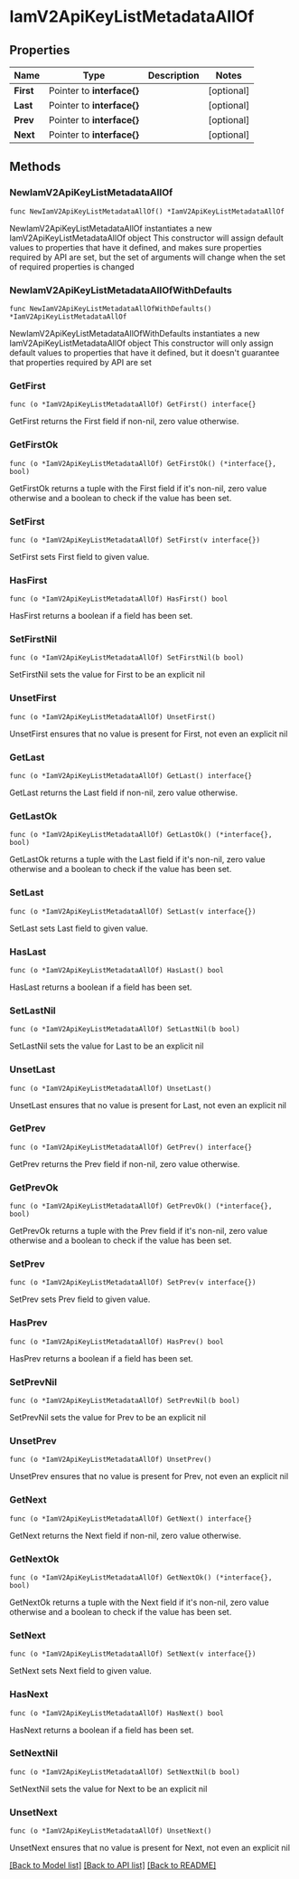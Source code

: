 # IamV2ApiKeyListMetadataAllOf

## Properties

Name | Type | Description | Notes
------------ | ------------- | ------------- | -------------
**First** | Pointer to **interface{}** |  | [optional] 
**Last** | Pointer to **interface{}** |  | [optional] 
**Prev** | Pointer to **interface{}** |  | [optional] 
**Next** | Pointer to **interface{}** |  | [optional] 

## Methods

### NewIamV2ApiKeyListMetadataAllOf

`func NewIamV2ApiKeyListMetadataAllOf() *IamV2ApiKeyListMetadataAllOf`

NewIamV2ApiKeyListMetadataAllOf instantiates a new IamV2ApiKeyListMetadataAllOf object
This constructor will assign default values to properties that have it defined,
and makes sure properties required by API are set, but the set of arguments
will change when the set of required properties is changed

### NewIamV2ApiKeyListMetadataAllOfWithDefaults

`func NewIamV2ApiKeyListMetadataAllOfWithDefaults() *IamV2ApiKeyListMetadataAllOf`

NewIamV2ApiKeyListMetadataAllOfWithDefaults instantiates a new IamV2ApiKeyListMetadataAllOf object
This constructor will only assign default values to properties that have it defined,
but it doesn't guarantee that properties required by API are set

### GetFirst

`func (o *IamV2ApiKeyListMetadataAllOf) GetFirst() interface{}`

GetFirst returns the First field if non-nil, zero value otherwise.

### GetFirstOk

`func (o *IamV2ApiKeyListMetadataAllOf) GetFirstOk() (*interface{}, bool)`

GetFirstOk returns a tuple with the First field if it's non-nil, zero value otherwise
and a boolean to check if the value has been set.

### SetFirst

`func (o *IamV2ApiKeyListMetadataAllOf) SetFirst(v interface{})`

SetFirst sets First field to given value.

### HasFirst

`func (o *IamV2ApiKeyListMetadataAllOf) HasFirst() bool`

HasFirst returns a boolean if a field has been set.

### SetFirstNil

`func (o *IamV2ApiKeyListMetadataAllOf) SetFirstNil(b bool)`

 SetFirstNil sets the value for First to be an explicit nil

### UnsetFirst
`func (o *IamV2ApiKeyListMetadataAllOf) UnsetFirst()`

UnsetFirst ensures that no value is present for First, not even an explicit nil
### GetLast

`func (o *IamV2ApiKeyListMetadataAllOf) GetLast() interface{}`

GetLast returns the Last field if non-nil, zero value otherwise.

### GetLastOk

`func (o *IamV2ApiKeyListMetadataAllOf) GetLastOk() (*interface{}, bool)`

GetLastOk returns a tuple with the Last field if it's non-nil, zero value otherwise
and a boolean to check if the value has been set.

### SetLast

`func (o *IamV2ApiKeyListMetadataAllOf) SetLast(v interface{})`

SetLast sets Last field to given value.

### HasLast

`func (o *IamV2ApiKeyListMetadataAllOf) HasLast() bool`

HasLast returns a boolean if a field has been set.

### SetLastNil

`func (o *IamV2ApiKeyListMetadataAllOf) SetLastNil(b bool)`

 SetLastNil sets the value for Last to be an explicit nil

### UnsetLast
`func (o *IamV2ApiKeyListMetadataAllOf) UnsetLast()`

UnsetLast ensures that no value is present for Last, not even an explicit nil
### GetPrev

`func (o *IamV2ApiKeyListMetadataAllOf) GetPrev() interface{}`

GetPrev returns the Prev field if non-nil, zero value otherwise.

### GetPrevOk

`func (o *IamV2ApiKeyListMetadataAllOf) GetPrevOk() (*interface{}, bool)`

GetPrevOk returns a tuple with the Prev field if it's non-nil, zero value otherwise
and a boolean to check if the value has been set.

### SetPrev

`func (o *IamV2ApiKeyListMetadataAllOf) SetPrev(v interface{})`

SetPrev sets Prev field to given value.

### HasPrev

`func (o *IamV2ApiKeyListMetadataAllOf) HasPrev() bool`

HasPrev returns a boolean if a field has been set.

### SetPrevNil

`func (o *IamV2ApiKeyListMetadataAllOf) SetPrevNil(b bool)`

 SetPrevNil sets the value for Prev to be an explicit nil

### UnsetPrev
`func (o *IamV2ApiKeyListMetadataAllOf) UnsetPrev()`

UnsetPrev ensures that no value is present for Prev, not even an explicit nil
### GetNext

`func (o *IamV2ApiKeyListMetadataAllOf) GetNext() interface{}`

GetNext returns the Next field if non-nil, zero value otherwise.

### GetNextOk

`func (o *IamV2ApiKeyListMetadataAllOf) GetNextOk() (*interface{}, bool)`

GetNextOk returns a tuple with the Next field if it's non-nil, zero value otherwise
and a boolean to check if the value has been set.

### SetNext

`func (o *IamV2ApiKeyListMetadataAllOf) SetNext(v interface{})`

SetNext sets Next field to given value.

### HasNext

`func (o *IamV2ApiKeyListMetadataAllOf) HasNext() bool`

HasNext returns a boolean if a field has been set.

### SetNextNil

`func (o *IamV2ApiKeyListMetadataAllOf) SetNextNil(b bool)`

 SetNextNil sets the value for Next to be an explicit nil

### UnsetNext
`func (o *IamV2ApiKeyListMetadataAllOf) UnsetNext()`

UnsetNext ensures that no value is present for Next, not even an explicit nil

[[Back to Model list]](../README.md#documentation-for-models) [[Back to API list]](../README.md#documentation-for-api-endpoints) [[Back to README]](../README.md)


